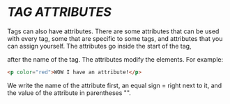 # *TAG ATTRIBUTES*

Tags can also have attributes. There are some attributes that can be used with every tag, some that are specific to some tags, and attributes that you can assign yourself. The attributes go inside the start of the tag, <p> after the name of the tag. The attributes modify the elements. For example:

```html
<p color="red">WOW I have an attribute!</p>
```
We write the name of the attribute first, an equal sign = right next to it, and the value of the attribute in parentheses "".
